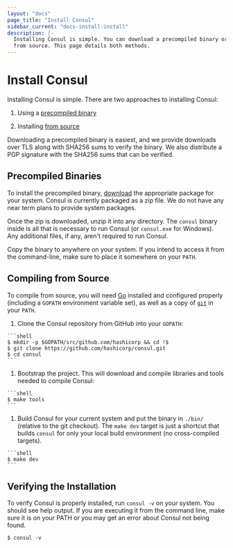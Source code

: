 ```yaml
---
layout: "docs"
page_title: "Install Consul"
sidebar_current: "docs-install-install"
description: |-
  Installing Consul is simple. You can download a precompiled binary or compile
  from source. This page details both methods.
---
```


# Install Consul

Installing Consul is simple. There are two approaches to installing Consul:

1. Using a [precompiled binary](#precompiled-binaries)

1. Installing [from source](#compiling-from-source)

Downloading a precompiled binary is easiest, and we provide downloads over TLS
along with SHA256 sums to verify the binary. We also distribute a PGP signature
with the SHA256 sums that can be verified.

## Precompiled Binaries

To install the precompiled binary, [download](/downloads.html) the appropriate
package for your system. Consul is currently packaged as a zip file. We do not
have any near term plans to provide system packages.

Once the zip is downloaded, unzip it into any directory. The `consul` binary
inside is all that is necessary to run Consul (or `consul.exe` for Windows). Any
additional files, if any, aren't required to run Consul.

Copy the binary to anywhere on your system. If you intend to access it from the
command-line, make sure to place it somewhere on your `PATH`.

## Compiling from Source

To compile from source, you will need [Go](https://golang.org) installed and
configured properly (including a `GOPATH` environment variable set), as well as
a copy of [`git`](https://www.git-scm.com/) in your `PATH`.

  1. Clone the Consul repository from GitHub into your `GOPATH`:

    ```shell
    $ mkdir -p $GOPATH/src/github.com/hashicorp && cd !$
    $ git clone https://github.com/hashicorp/consul.git
    $ cd consul
    ```

  1. Bootstrap the project. This will download and compile libraries and tools
  needed to compile Consul:

    ```shell
    $ make tools
    ```

  1. Build Consul for your current system and put the binary in `./bin/`
  (relative to the git checkout). The `make dev` target is just a shortcut that
  builds `consul` for only your local build environment (no cross-compiled
  targets).

    ```shell
    $ make dev
    ```

## Verifying the Installation

To verify Consul is properly installed, run `consul -v` on your system. You
should see help output. If you are executing it from the command line, make sure
it is on your PATH or you may get an error about Consul not being found.

```shell
$ consul -v
```
